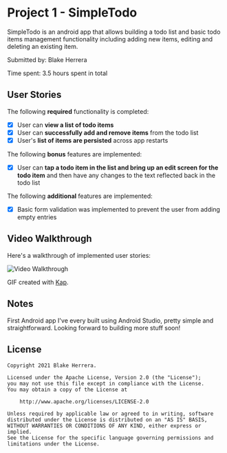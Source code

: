 # Project 1 - SimpleTodo

SimpleTodo is an android app that allows building a todo list and basic todo items management functionality including adding new items, editing and deleting an existing item.

Submitted by: Blake Herrera

Time spent: 3.5 hours spent in total

## User Stories

The following **required** functionality is completed:

* [X] User can **view a list of todo items**
* [X] User can **successfully add and remove items** from the todo list
* [X] User's **list of items are persisted** across app restarts

The following **bonus** features are implemented:

* [X] User can **tap a todo item in the list and bring up an edit screen for the todo item** and then have any changes to the text reflected back in the todo list

The following **additional** features are implemented:

* [X] Basic form validation was implemented to prevent the user from adding empty entries

## Video Walkthrough

Here's a walkthrough of implemented user stories:

<img src='https://github.com/blake8steak/SimpleTodo/blob/master/TodoApp.gif' title='Video Walkthrough' width='' alt='Video Walkthrough' />

GIF created with [Kap](https://getkap.co/).

## Notes

First Android app I've every built using Android Studio, pretty simple and straightforward. Looking forward to building more stuff soon!

## License

    Copyright 2021 Blake Herrera.
    
    Licensed under the Apache License, Version 2.0 (the "License");
    you may not use this file except in compliance with the License.
    You may obtain a copy of the License at

        http://www.apache.org/licenses/LICENSE-2.0

    Unless required by applicable law or agreed to in writing, software
    distributed under the License is distributed on an "AS IS" BASIS,
    WITHOUT WARRANTIES OR CONDITIONS OF ANY KIND, either express or implied.
    See the License for the specific language governing permissions and
    limitations under the License.
